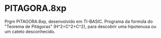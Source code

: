 # PITAGORA.8xp
Prgm PITAGORA.8xp, desenvolvido em TI-BASIC. Programa da formúla do "Teorema de Pitágoras" (H^2=C^2+C^2), para descobrir uma hipotenusa ou um cateto desconhecido. 
